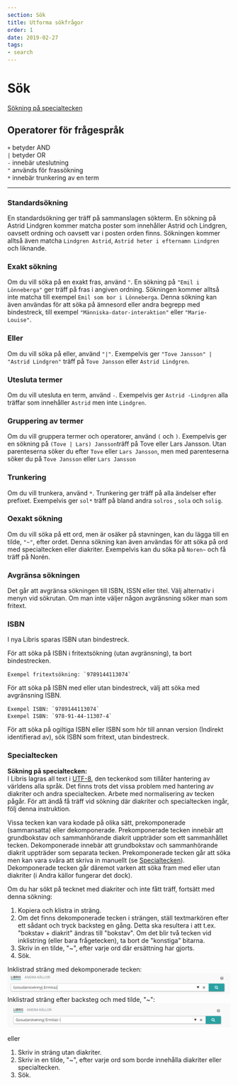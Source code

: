 ```yaml
---
section: Sök
title: Utforma sökfrågor
order: 1
date: 2019-02-27
tags:
- search
---
```


# Sök

[Sökning på specialtecken](#specialtecken)

## Operatorer för frågespråk

   `+` betyder AND  
   `|` betyder OR  
   `-` innebär uteslutning  
   `"` används för frassökning  
   `*` innebär trunkering av en term  

---

### Standardsökning

En standardsökning ger träff på sammanslagen sökterm. En sökning på Astrid Lindgren kommer matcha poster som innehåller Astrid och Lindgren, oavsett ordning och oavsett var i posten orden finns. Sökningen kommer alltså även matcha `Lindgren Astrid`, `Astrid heter i efternamn Lindgren` och liknande.

### Exakt sökning

Om du vill söka på en exakt fras, använd `"`. En sökning på `"Emil i Lönneberga"` ger träff på fras i angiven ordning. Sökningen kommer alltså inte matcha till exempel `Emil som bor i Lönneberga`.
Denna sökning kan även användas för att söka på ämnesord eller andra begrepp med bindestreck, till exempel `"Människa-dator-interaktion"` eller `"Marie-Louise"`.  

### Eller

Om du vill söka på eller, använd `"|"`. Exempelvis ger `"Tove Jansson" | "Astrid Lindgren"` träff på `Tove Jansson` eller `Astrid Lindgren`.

### Utesluta termer

Om du vill utesluta en term, använd `-`. Exempelvis ger `Astrid -Lindgren` alla träffar som innehåller `Astrid` men inte `Lindgren`.

### Gruppering av termer 

Om du vill gruppera termer och operatorer, använd `(` och `)`. Exempelvis ger en sökning på `(Tove | Lars) Jansson`träff på Tove eller Lars Jansson. Utan parenteserna söker du efter `Tove` eller `Lars Jansson`, men med parenteserna söker du på `Tove Jansson` eller `Lars Jansson`

### Trunkering

Om du vill trunkera, använd `*`. Trunkering ger träff på alla ändelser efter prefixet. Exempelvis ger `sol*` träff på bland andra `solros` , `sola` och `solig`.  

### Oexakt sökning  

Om du vill söka på ett ord, men är osäker på stavningen, kan du lägga till en tilde, `"~"`, efter ordet. Denna sökning kan även användas för att söka på ord med specialtecken eller diakriter. Exempelvis kan du söka på `Noren~` och få träff på Norén.  

### Avgränsa sökningen

Det går att avgränsa sökningen till ISBN, ISSN eller titel. Välj alternativ i menyn vid sökrutan. Om man inte väljer någon avgränsning söker man som fritext. 

### ISBN

I nya Libris sparas ISBN utan bindestreck.  

För att söka på ISBN i fritextsökning (utan avgränsning), ta bort bindestrecken.  

    Exempel fritextsökning: `9789144113074`

För att söka på ISBN med eller utan bindestreck, välj att söka med  avgränsning ISBN.  

    Exempel ISBN: `9789144113074`
    Exempel ISBN: `978-91-44-11307-4`

För att söka på ogiltiga ISBN eller ISBN som hör till annan version (Indirekt identifierad av), sök ISBN som fritext, utan bindestreck.  

### Specialtecken

**Sökning på specialtecken:**  
I Libris lagras all text i [UTF-8]( https://sv.wikipedia.org/wiki/UTF-8), den teckenkod som tillåter hantering av världens alla språk. Det finns trots det vissa problem med hantering av diakriter och andra specialtecken. Arbete med normalisering av tecken pågår. För att ändå få träff vid sökning där diakriter och specialtecken ingår, följ denna instruktion.

Vissa tecken kan vara kodade på olika sätt, prekomponerade (sammansatta) eller dekomponerade. Prekomponerade tecken innebär att grundbokstav och sammanhörande diakrit uppträder som ett sammanhållet tecken. Dekomponerade innebär att grundbokstav och sammanhörande diakrit uppträder som separata tecken. Prekomponerade tecken går att söka men kan vara svåra att skriva in manuellt (se [Specialtecken](https://libris.kb.se/katalogisering/help/search-04-special-chars)). Dekomponerade tecken går däremot varken att söka fram med eller utan diakriter (i Andra källor fungerar det dock).  

Om du har sökt på tecknet med diakriter och inte fått träff, fortsätt med denna sökning:  

1. Kopiera och klistra in sträng.
2. Om det finns dekomponerade tecken i strängen, ställ textmarkören efter ett sådant och tryck backsteg en gång. Detta ska resultera i att t.ex. "bokstav + diakrit" ändras till "bokstav". Om det blir två tecken vid inklistring (eller bara frågetecken), ta bort de "konstiga" bitarna.
3. Skriv in en tilde, "~", efter varje ord där ersättning har gjorts.
4. Sök.  

Inklistrad sträng med dekomponerade tecken:  
![Inklistrad sträng med dekomponerade tecken](tecken1.png)  
Inklistrad sträng efter backsteg och med tilde, "~":  
![Inklistrad sträng efter backsteg och med tilde, "~"](tecken2.png) 

eller

1. Skriv in sträng utan diakriter.  
2. Skriv in en tilde, "~", efter varje ord som borde innehålla diakriter eller specialtecken.  
3. Sök.
